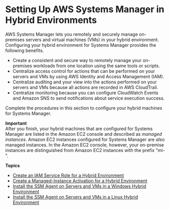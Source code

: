 # Setting Up AWS Systems Manager in Hybrid Environments<a name="systems-manager-managedinstances"></a>

AWS Systems Manager lets you remotely and securely manage on\-premises servers and virtual machines \(VMs\) in your hybrid environment\. Configuring your hybrid environment for Systems Manager provides the following benefits\. 
+ Create a consistent and secure way to remotely manage your on\-premises workloads from one location using the same tools or scripts\.
+ Centralize access control for actions that can be performed on your servers and VMs by using AWS Identity and Access Management \(IAM\)\.
+ Centralize auditing and your view into the actions performed on your servers and VMs because all actions are recorded in AWS CloudTrail\.
+ Centralize monitoring because you can configure CloudWatch Events and Amazon SNS to send notifications about service execution success\.

Complete the procedures in this section to configure your hybrid machines for Systems Manager\.

**Important**  
After you finish, your hybrid machines that are configured for Systems Manager are listed in the Amazon EC2 console and described as *managed instances*\. Amazon EC2 instances configured for Systems Manager are *also* managed instances\. In the Amazon EC2 console, however, your on\-premise instances are distinguished from Amazon EC2 instances with the prefix "mi\-"\.

**Topics**
+ [Create an IAM Service Role for a Hybrid Environment](sysman-service-role.md)
+ [Create a Managed\-Instance Activation for a Hybrid Environment](sysman-managed-instance-activation.md)
+ [Install the SSM Agent on Servers and VMs in a Windows Hybrid Environment](sysman-install-managed-win.md)
+ [Install the SSM Agent on Servers and VMs in a Linux Hybrid Environment](sysman-install-managed-linux.md)